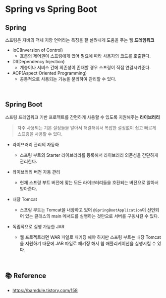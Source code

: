 # Spring vs Spring Boot

## Spring

스프링은 자바의 객체 지향 언어라는 특징을 잘 살려내게 도움을 주는 웹 **프레임워크**


- IoC(Inversion of Control)
  - 흐름의 제어권이 스프링에게 있어 필요에 따라 사용자의 코드를 호출한다.
- DI(Dependency Injection)
  - 계층이나 서비스 간에 의존성이 존재할 경우 스프링이 직접 연결시켜준다.
- AOP(Aspect Oriented Programming)
  - 공통적으로 사용되는 기능을 분리하여 관리할 수 있다.

<br>
 
## Spring Boot

스프링 프레임워크 기반 프로젝트를 간편하게 사용할 수 있도록 지원해주는 **라이브러리**

> 자주 사용되는 기본 설정들을 알아서 해결해줘서 복잡한 설정없이 쉽고 빠르게 스프링을 사용할 수 있다.


- 라이브러리 관리의 자동화

  - 스프링 부트의 Starter 라이브러리를 등록해서 라이브러리 의존성을 간단하게 관리한다.

- 라이브러리 버전 자동 관리

  - 현재 스프링 부트 버전에 맞는 모든 라이브러리들을 호환되는 버전으로 알아서 받아준다.

- 내장 Tomcat

  - 스프링 부트는 Tomcat을 내장하고 있어 `@SpringBootApplication`이 선언되어 있는 클래스의 main 메서드를 실행하는 것만으로 서버를 구동시킬 수 있다.

- 독립적으로 실행 가능한 JAR
  
  - 웹 프로젝트라면 WAR 파일로 패키징 해야 하지만 스프링 부트는 내장 Tomcat을 지원하기 때문에 JAR 파일로 패키징 해서 웹 애플리케이션을 실행시킬 수 있다.

<br>

## 📚 Reference

- https://bamdule.tistory.com/158
